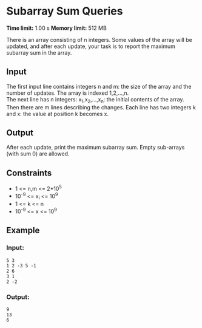 # Subarray Sum Queries
**Time limit:** 1.00 s **Memory limit:** 512 MB  

There is an array consisting of n integers. Some values of the array will be updated, and after each update, your task is to report the maximum subarray sum in the array.  

## Input  
The first input line contains integers n and m: the size of the array and the number of updates. The array is indexed 1,2,...,n.  
The next line has n integers: x<sub>1</sub>,x<sub>2</sub>,...,x<sub>n</sub>: the initial contents of the array.  
Then there are m lines describing the changes. Each line has two integers k and x: the value at position k becomes x.  

## Output
After each update, print the maximum subarray sum. Empty sub-arrays (with sum 0) are allowed.
## Constraints
- 1 <= n,m <= 2*10<sup>5</sup>
- 10<sup>-9</sup> <= x<sub>i</sub> <= 10<sup>9</sup>
- 1 <= k <= n
- 10<sup>-9</sup> <= x <= 10<sup>9</sup>  

## Example
### Input:
```
5 3
1 2 -3 5 -1
2 6
3 1
2 -2
```
### Output:
```
9
13
6
```